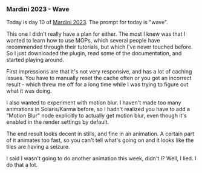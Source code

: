 ### Mardini 2023 - Wave

Today is day 10 of [Mardini 2023][mardini-2023]. The prompt for today is "wave".

This one I didn't really have a plan for either. The most I knew was that I wanted to
learn how to use MOPs, which several people have recommended through their tutorials,
but which I've never touched before. So I just downloaded the plugin, read some of
the documentation, and started playing around.

First impressions are that it's not very responsive, and has a lot of caching issues.
You have to manually reset the cache often or you get an incorrect result - which threw
me off for a long time while I was trying to figure out what it was doing.

I also wanted to experiment with motion blur. I haven't made too many animations in
Solaris/Karma before, so I hadn't realized you have to add a "Motion Blur" node
explicitly to actually get motion blur, even though it's enabled in the render settings
by default.

The end result looks decent in stills, and fine in an animation. A certain part of it
animates too fast, so you can't tell what's going on and it looks like the tiles are
having a seizure.

I said I wasn't going to do another animation this week, didn't I? Well, I lied. I do
that a lot.

<!-- My entry post is [here][entry-post]. -->

[mardini-2023]: https://www.sidefx.com/community-main-menu/contests-jams/mardini-2023/
<!-- [entry-post]: ... -->
